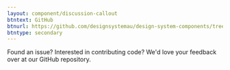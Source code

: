 ```yaml
---
layout: component/discussion-callout
btntext: GitHub
btnurl: https://github.com/designsystemau/design-system-components/tree/master/packages/
btntype: secondary
---
```


 Found an issue? Interested in contributing code? We'd love your feedback over at our GitHub repository.
